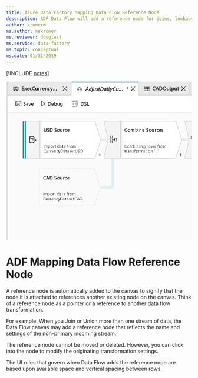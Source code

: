 ```yaml
---
title: Azure Data Factory Mapping Data Flow Reference Node
description: ADF Data Flow will add a reference node for joins, lookups, unions
author: kromerm
ms.author: makromer
ms.reviewer: douglasl
ms.service: data-factory
ms.topic: conceptual
ms.date: 01/31/2019
--- 
```


[!INCLUDE [notes](../../includes/data-factory-data-flow-preview.md)]

![Reference Node](media/data-flow/referencenode.png "reference node")

# ADF Mapping Data Flow Reference Node

A reference node is automatically added to the canvas to signify that the node it is attached to references another existing node on the canvas. Think of a reference node as a pointer or a reference to another data flow transformation.

For example: When you Join or Union more than one stream of data, the Data Flow canvas may add a reference node that reflects the name and settings of the non-primary incoming stream.

The reference node cannot be moved or deleted. However, you can click into the node to modify the originating transformation settings.

The UI rules that govern when Data Flow adds the reference node are based upon available space and vertical spacing between rows.
